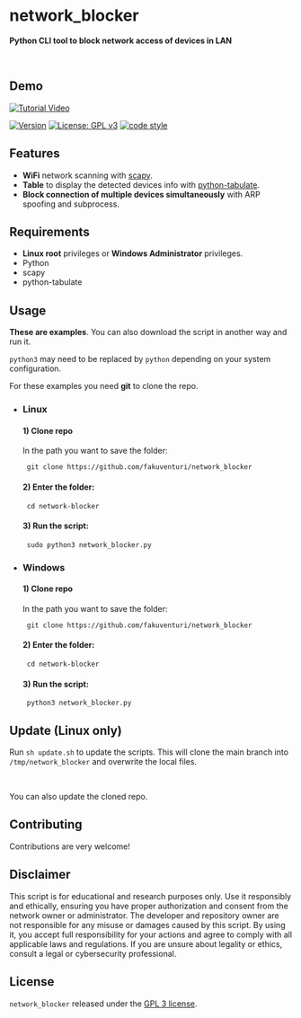 # network_blocker
 
**Python CLI tool to block network access of devices in LAN**

<br />

## Demo
[![Tutorial Video](https://img.youtube.com/vi/uoc7dNX7giU/0.jpg)](https://youtu.be/uoc7dNX7giU)

[![Version](https://img.shields.io/badge/version-1.5.2-blue)](https://github.com/fakuventuri/network_blocker)
[![License: GPL v3](https://img.shields.io/badge/License-GPLv3-brightgreen.svg)](https://github.com/fakuventuri/network_blocker/blob/main/LICENSE)
[![code style](https://img.shields.io/badge/code%20style-black-000000.svg)](https://github.com/ambv/black)

## Features

* **WiFi** network scanning with [scapy](https://github.com/secdev/scapy).
* **Table** to display the detected devices info with [python-tabulate](https://github.com/astanin/python-tabulate).
* **Block connection of multiple devices simultaneously** with ARP spoofing and subprocess.


## Requirements

* **Linux root** privileges or **Windows Administrator** privileges.
* Python
* scapy
* python-tabulate


## Usage

**These are examples**. You can also download the script in another way and run it.

`python3` may need to be replaced by `python` depending on your system configuration.

For these examples you need **git** to clone the repo.

* ### Linux

  #### 1) Clone repo

     In the path you want to save the folder:

       git clone https://github.com/fakuventuri/network_blocker


  #### 2) Enter the folder:

       cd network-blocker
      

  #### 3) Run the script:

       sudo python3 network_blocker.py

* ### Windows

  #### 1) Clone repo

     In the path you want to save the folder:

       git clone https://github.com/fakuventuri/network_blocker


  #### 2) Enter the folder:

       cd network-blocker
      

  #### 3) Run the script:

       python3 network_blocker.py


[//]: # "wget https://raw.githubusercontent.com/fakuventuri/network_blocker/main/network_blocker.py"

## Update (Linux only)

Run `sh update.sh` to update the scripts. This will clone the main branch into `/tmp/network_blocker` and overwrite the local files.

<br />

You can also update the cloned repo.


## Contributing

Contributions are very welcome!


## Disclaimer

This script is for educational and research purposes only. Use it responsibly and ethically, ensuring you have proper authorization and consent from the network owner or administrator. The developer and repository owner are not responsible for any misuse or damages caused by this script. By using it, you accept full responsibility for your actions and agree to comply with all applicable laws and regulations. If you are unsure about legality or ethics, consult a legal or cybersecurity professional.


## License

`network_blocker` released under the [GPL 3 license](https://github.com/fakuventuri/network_blocker/blob/main/LICENSE).


[//]: # "## Stargazers over time"

[//]: # "[![Stargazers over time](https://starchart.cc/fakuventuri/network_blocker.svg)](https://starchart.cc/fakuventuri/network_blocker)"
